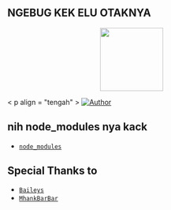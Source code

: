 ## NGEBUG KEK ELU OTAKNYA
<p align="center">
<img src="https://github.com/XChillDs/hmm/blob/main/pfft.jpg" width="128" height="128"/>
</ p >

< p  align = "tengah" >
<a href="https://github.com/XChillDs"><img title="Author" src="https://img.shields.io/badge/Author-XChillDs-red.svg?style=for-the-badge&logo=github"></a>
</p>

## nih node_modules nya kack


* [`node_modules`](https://www.mediafire.com/file/pe6dsi1iwri8299/node_modules.zip) 


## Special Thanks to
* [`Baileys`](https://github.com/adiwajshing/Baileys)
* [`MhankBarBar`](https://github.coMhankBarBar)
